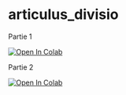 # articulus_divisio

Partie 1

[![Open In Colab](https://colab.research.google.com/assets/colab-badge.svg)](https://colab.research.google.com/github/skourta/articulus_divisio/blob/main/Partie1.ipynb)


Partie 2

[![Open In Colab](https://colab.research.google.com/assets/colab-badge.svg)](https://colab.research.google.com/github/skourta/articulus_divisio/blob/main/Partie2.ipynb)
